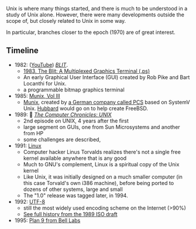 
Unix is where many things started, and there is much to be understood in a study of Unix alone. However, there were many developments outside the scope of, but closely related to Unix in some way.

In particular, branches closer to the epoch (1970) are of great interest.

## Timeline

* 1982: ([YouTube](https://www.youtube.com/watch?v=Pr1XXvSaVUQ)) [_BLIT_](https://techchannel.att.com/playvideo/2012/08/27/AT&T-Archives-BLIT-UNIX-GUI).
  * [1983, The Blit: A Multiplexed Graphics Terminal (.ps)](https://9p.io/cm/cs/doc/83/mpx.ps.gz)
  * An early Graphical User Interface (GUI) created by Rob Pike and Bart Locanthi for Unix.
  * a programmable bitmap graphics terminal
* 1985: [Munix, Vol III](https://archive.org/details/h42_PCS_MUNIX_Volume_III/mode/2up)
  * [Munix](https://de.wikipedia.org/wiki/MUNIX), created by [a German company called PCS](https://en.wikipedia.org/wiki/Periphere_Computer_Systeme) based on SystemV Unix. [Hubbard](https://en.wikipedia.org/wiki/Jordan_Hubbard) would go on to help create FreeBSD.
* 1989: 📼 [_The Computer Chronicles: UNIX_](https://archive.org/details/unix_2)
  * 2nd episode on UNIX, 4 years after the first
  * large segment on GUIs, one from Sun Microsystems and another from HP
  * some challenges are described,
* 1991: [Linux](https://www.kernel.org/)
  * Computer hacker Linus Torvalds realizes there's not a single free kernel available anywhere that is any good
  * Much to GNU's complement, Linux is a spiritual copy of the Unix kernel
  * Like Unix, it was initially designed on a much smaller computer (in this case Torvald's own i386 machine), before being ported to dozens of other systems, large and small
  * The "1.0" release was tagged later, in 1994.
* 1992: [UTF-8](http://doc.cat-v.org/bell_labs/utf-8_history)
  * still the most widely used encoding scheme on the Internet (>90%)
  * [See full history from the 1989 ISO draft](https://en.wikipedia.org/wiki/UTF-8#History)
* 1995: [Plan 9 from Bell Labs](https://www.usenix.org/legacy/publications/compsystems/1995/sum_pike.pdf)
